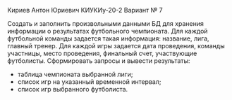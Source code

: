Кириев Антон Юриевич КИУКИу-20-2 Вариант № 7

Создать и заполнить произвольными данными БД для хранения информации о результатах футбольного чемпионата.
Для каждой футбольной команды задается такая информация: название, лига, главный тренер. Для каждой игры задается дата проведения, команды участницы, место проведения, финальный счет, участвующие футболисты.
Сформировать запросы и вывести результаты:
- таблица чемпионата выбранной лиги;
- список игр на указанный временной интервал;
- список игр выбранного футболиста.